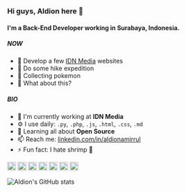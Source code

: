 ### Hi guys, Aldion here 👋

#### I'm a Back-End Developer working in Surabaya, Indonesia.

##### NOW

- 🔨 Develop a few [IDN Media](https://www.idn.media/Products) websites
- 🥾 Do some hike expedition
- 🐣 Collecting pokemon
- 🗿 What about this?

##### BIO

- 🏢 I'm currently working at **IDN Media**
- ⚙️ I use daily: `.py`, `.php`, `.js`, `.html`, `.css`, `.md`
- 🌱 Learning all about **Open Source**
- 📫 Reach me: [linkedin.com/in/aldionamirrul](https://linkedin.com/in/aldionamirrul)
- ⚡️ Fun fact: I hate shrimp 🦐

<code><img height="20" alt="python" src="https://cdn.jsdelivr.net/gh/devicons/devicon/icons/python/python-original-wordmark.svg"></code>
<code><img height="20" alt="php" src="https://cdn.jsdelivr.net/gh/devicons/devicon/icons/php/php-plain.svg"></code>
<code><img height="20" alt="postgresql" src="https://cdn.jsdelivr.net/gh/devicons/devicon/icons/postgresql/postgresql-original.svg"></code>
<code><img height="20" alt="mysql" src="https://cdn.jsdelivr.net/gh/devicons/devicon/icons/mysql/mysql-original.svg"></code>
<code><img height="20" alt="redis" src="https://cdn.jsdelivr.net/gh/devicons/devicon/icons/redis/redis-original.svg"></code>
<code><img height="20" alt="docker" src="https://cdn.jsdelivr.net/gh/devicons/devicon/icons/docker/docker-plain.svg"></code>
<code><img height="20" alt="google" src="https://cdn.jsdelivr.net/gh/devicons/devicon/icons/googlecloud/googlecloud-original.svg"></code>

![Aldion's GitHub stats](https://github-readme-stats.vercel.app/api?username=aldamr01&count_private=true&show_icons=true)
